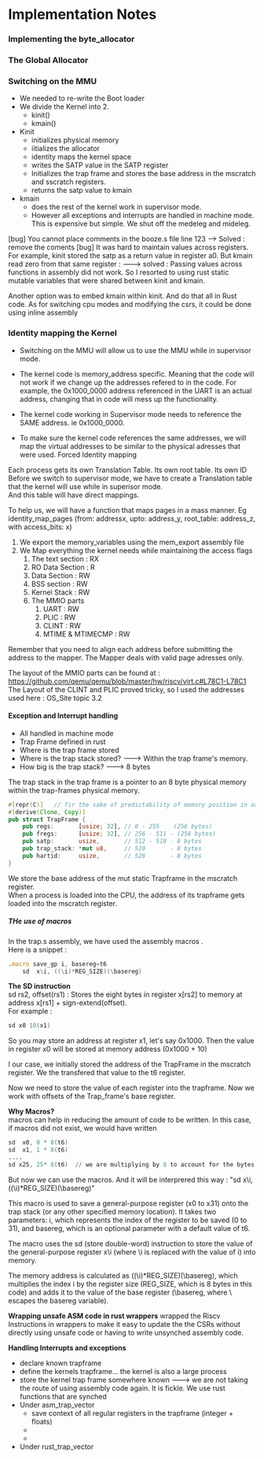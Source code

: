 # Implementation Notes

### Implementing the byte_allocator

### The Global Allocator

### Switching on the MMU
- We needed to re-write the Boot loader
- We divide the Kernel into 2.
  - kinit() 
  - kmain()
- Kinit 
  - initializes physical memory
  - iitializes the allocator
  - identity maps the kernel space
  - writes the SATP value in the SATP register
  - Initializes the trap frame and stores the base address in the mscratch and sscratch registers.
  - returns the satp value to kmain
- kmain
  - does the rest of the kernel work in supervisor mode.
  - However all exceptions and interrupts are handled in machine mode. This is expensive but simple. We shut off the medeleg and mideleg.

[bug] You cannot place comments in the booze.s file line 123  --> Solved : remove the coments
[bug] It was hard to maintain values across registers. For example, kinit stored the satp as a return value in register a0. But kmain read zero from that same register :
---> solved : Passing values across functions in assembly did not work. So I resorted to using rust static mutable variables that were shared between kinit and kmain.   

Another option was to embed kmain within kinit. And do that all in Rust code.   As for switching cpu modes and modifying the csrs, it could be done using inline assembly


### Identity mapping the Kernel
- Switching on the MMU will allow us to use the MMU while in supervisor mode.  
- The kernel code is memory_address specific. Meaning that the code will not work if we change up the addresses refered to in the code. For example, the 0x1000_0000 address referenced in the UART is an actual address, changing that in code will mess up the functionality.

- The kernel code working in Supervisor mode needs to reference the SAME address. ie 0x1000_0000.  
- To make sure the kernel code references the same addresses, we will map the virtual addresses to be similar to the physical adresses that were used. Forced Identity mapping


Each process gets its own Translation Table. Its own root table. Its own ID     
Before we switch to supervisor mode, we have to create a Translation table that the kernel will use while in superisor mode.  
And this table will have direct mappings.   

To help us, we will have a function that maps pages in a mass manner. Eg identity_map_pages (from: addressx, upto: address_y, root_table: address_z, with access_bits: x)


1. We export the memory_variables using the mem_export assembly file
2. We Map everything the kernel needs while maintaining the access flags
   1. The text section : RX
   2. RO Data Section  : R
   3. Data Section     : RW
   4. BSS section      : RW
   5. Kernel Stack     : RW
   6. The MMIO parts
      1. UART : RW
      2. PLIC : RW
      3. CLINT : RW
      4. MTIME & MTIMECMP : RW

Remember that you need to align each address before submitting the address to the mapper. The Mapper deals with valid page adresses only.   

The layout of the MMIO parts can be found at : https://github.com/qemu/qemu/blob/master/hw/riscv/virt.c#L78C1-L78C1  
The Layout of the CLINT and PLIC proved tricky, so I used the addresses used here : OS_Site topic 3.2 


#### Exception and Interrupt handling
- All handled in machine mode
- Trap Frame defined in rust
- Where is the trap frame stored
- Where is the trap stack stored? ---> Within the trap frame's memory.
- How big is the trap stack?     ---> 8 bytes

The trap stack in the trap frame is a pointer to an 8 byte physical memory within the trap-frames physical memory.  
```rust
#[repr(C)]   // fir the sake of predictability of memory position in assembly
#[derive(Clone, Copy)]
pub struct TrapFrame {
	pub regs:       [usize; 32], // 0 - 255    (256 bytes)
	pub fregs:      [usize; 32], // 256 - 511 - (256 bytes)
	pub satp:       usize,       // 512 - 519 - 8 bytes
	pub trap_stack: *mut u8,     // 520       - 8 bytes
	pub hartid:     usize,       // 528       - 8 bytes
}
```

We store the base address of the mut static Trapframe in the mscratch register.  
When a process is loaded into the CPU, the address of its trapframe gets loaded into the mscratch register.  


##### THe use of macros
In the trap.s assembly, we have used the assembly macros .  
Here is a snippet :  
```asm
.macro save_gp i, basereg=t6
	sd	x\i, ((\i)*REG_SIZE)(\basereg)
```


**The SD instruction**  
sd rs2, offset(rs1) :
Stores the eight bytes in register x[rs2] to memory at address x[rs1] + sign-extend(offset).   
For example :   
```asm
sd x0 10(x1)
```

So you may store an address at register x1, let's say 0x1000. Then the value in register x0 will be stored at memory address (0x1000 + 10)

I our case, we initially stored the address of the TrapFrame in the mscratch register. We the transfered that value to the t6 register.  

Now we need to store the value of each register into the trapframe. Now we work with offsets of the Trap_frame's base register.  

**Why Macros?**  
macros can help in reducing the amount of code to be written. In this case, if macros did not exist, we would have written
```asm
sd  x0, 0 * 8(t6)
sd  x1, 1 * 8(t6)
....
sd x25, 25* 8(t6)  // we are multiplying by 8 to account for the bytes. We want accurate offsets
```

But now we can use the macros. And it will be interprered this way :
"sd	x\i, ((\i)*REG_SIZE)(\basereg)"
 
This macro is used to save a general-purpose register (x0 to x31) onto the trap stack (or any other specified memory location).
It takes two parameters: i, which represents the index of the register to be saved (0 to 31), and basereg, which is an optional parameter with a default value of t6.   

The macro uses the sd (store double-word) instruction to store the value of the general-purpose register x\i (where \i is replaced with the value of i) into memory.    

The memory address is calculated as ((\i)*REG_SIZE)(\basereg), which multiplies the index i by the register size (REG_SIZE, which is 8 bytes in this code) and adds it to the value of the base register (\basereg, where \ escapes the basereg variable).  



**Wrapping unsafe ASM code in rust wrappers**
wrapped the Riscv Instructions in wrappers to make it easy to update the the CSRs without directly using unsafe code or having to write unsynched assembly code.  


**Handling Interrupts and exceptions**    
- declare known trapframe
- define the kernels trapframe... the kernel is also a large process
- store the kernel trap frame somewhere known ---> we are not taking the route of using assembly code again. It is fickle. We use rust functions that are synched
- Under asm_trap_vector
  - save context of all regular registers in the trapframe (integer + floats)
  - 
  - 
- Under rust_trap_vector



